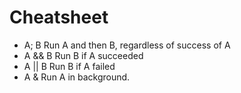 # Cheatsheet
- A; B    Run A and then B, regardless of success of A
- A && B  Run B if A succeeded
- A || B  Run B if A failed
- A &     Run A in background.
